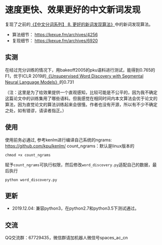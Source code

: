 # 速度更快、效果更好的中文新词发现

复现了之前的<a href="https://kexue.fm/archives/4256">《【中文分词系列】 8. 更好的新词发现算法》</a>中的新词发现算法。

- 算法细节： https://kexue.fm/archives/4256
- 复现细节： https://kexue.fm/archives/6920

## 实测

在经过充分训练的情况下，用bakeoff2005的pku语料进行测试，能得到0.765的F1，优于ICLR 2019的<a href="https://openreview.net/forum?id=r1NDBsAqY7" target="_blank">《Unsupervised Word Discovery with Segmental Neural Language Models》</a>的0.731

（注：这里是为了给效果提供一个直观感知，比较可能是不公平的，因为我不确定这篇论文中的训练集用了哪些语料。但我感觉在相同时间内本文算法会优于论文的算法，因为直觉论文的算法训练起来会很慢。作者也没有开源，所以有不少不确定之处，如有错谬，请读者指正。）

## 使用

使用前务必通过, 参考kenlm进行编译自己系统的ngrams: https://github.com/kpu/kenlm/
count_ngrams：默认是linux版本的
```
chmod +x count_ngrams
```
赋予`count_ngrams`可执行权限，然后修改`word_discovery.py`适配自己的数据，最后执行
```
python word_discovery.py
```

## 更新
- 2019.12.04: 兼容python3，在python2.7和python3.5下测试通过。

## 交流
QQ交流群：67729435，微信群请加机器人微信号spaces_ac_cn
